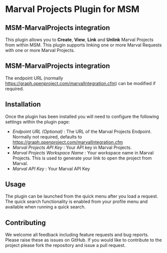
# Marval Projects Plugin for MSM

## MSM-MarvalProjects integration

This plugin allows you to **Create**, **View**, **Link** and **Unlink** Marval Projects from within MSM. This plugin supports linking one or more Marval Requests with one or more Marval Projects.

## MSM-MarvalProjects integration 

The endpoint URL (normally https://graph.openproject.com/marvalIntegration.cfm) can be modified if required.

## Installation

Once the plugin has been installed you will need to configure the following settings within the plugin page:

+ *Endpoint URL (Optional)* : The URL of the Marval Projects Endpoint. Normally not required, defaults to https://graph.openproject.com/marvalIntegration.cfm
+ *Marval Projects API Key* : Your API key in Marval Projects.
+ *Marval Projects Workspace Name* : Your workspace name in Marval Projects. This is used to generate your link to open the project from Marval.
+ *Marval API Key* : Your Marval API Key


## Usage

The plugin can be launched from the quick menu after you load a request.
The quick search functionality is enabled from your profile menu and available when running a quick search.

## Contributing

We welcome all feedback including feature requests and bug reports. Please raise these as issues on GitHub. If you would like to contribute to the project please fork the repository and issue a pull request.
